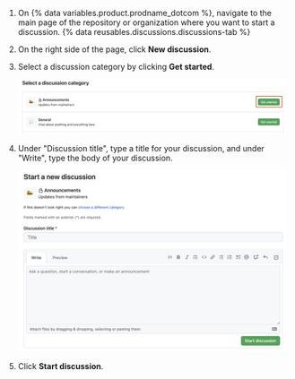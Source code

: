 1. On {% data variables.product.prodname_dotcom %}, navigate to the main page of the repository or organization where you want to start a discussion.
{% data reusables.discussions.discussions-tab %}
1. On the right side of the page, click **New discussion**.
1. Select a discussion category by clicking **Get started**.

   ![Screenshot of the "Select a discussion category" page. A button, labeled "Get started", is outlined in dark orange.](/assets/images/help/discussions/new-discussion-select-category-dropdown-menu.png)

1. Under "Discussion title", type a title for your discussion, and under "Write", type the body of your discussion.

   ![Screenshot of the text fields for the title and body for a new discussion.](/assets/images/help/discussions/new-discussion-title-and-body-fields.png)

1. Click **Start discussion**.
